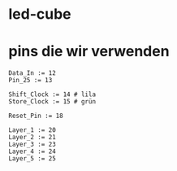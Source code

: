 # led-cube

# pins die wir verwenden

```
Data_In := 12
Pin_25 := 13

Shift_Clock := 14 # lila
Store_Clock := 15 # grün

Reset_Pin := 18

Layer_1 := 20
Layer_2 := 21
Layer_3 := 23
Layer_4 := 24
Layer_5 := 25
```
